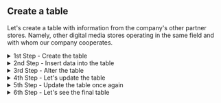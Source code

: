## Create a table

Let's create a table with information from the company's other partner stores. Namely, other digital media stores operating in the same field and with whom our company cooperates.

<details>

  <summary>1st Step - Create the table </summary>
  

```
Let's first create the table and define data types for every column. 
```
Code

```ruby

CREATE TABLE Partners_data ( 

    Partner_ID SERIAL NOT NULL, 
    Name TEXT, 
    State TEXT,
    City TEXT,
    Number_Orders INTEGER,
    Start_Operations DATE, 
    PRIMARY KEY (Partner_ID));

```
</details>

<details>

  <summary>2nd Step - Insert data into the table </summary>
  

```
Let's add rows with information to the already pre-establish columns according to the data type that each can bear. 
```
Code

```ruby

INSERT INTO

 Partners_data (name, State, City, Number_Orders, Start_Operations)

  VALUES 
  ('Records_INC', 'Arizona', 'Yuma', 345, '1998-12-03'),
  ('Best Music', 'Denver', 'Colorado Springs', 567, '2002-02-23'),
  ('Tunes TX', 'Texas', 'Austin', 134, '2021-04-14'),
  ('My Music', 'Columbia', 'Charleston', 789, '1986-01-13'),
  ('Classic Songs', 'Alabama', 'Montgomery', 409, '2007-12-03'),
  ('Best Rap', 'California', 'San Diego', 203, '2022-06-07'),
  ('Rock&Roll Sego', 'Utah', 'Salt Lake City', 789, '2013-03-23');
  ```
</details>


  <details>

  <summary>3rd Step - Alter the table </summary>

```
After sending the first version of the table to the Team, they informed that it had to be changed to reflect some data that was missing. Every partner stored is specialised in a music genre, which has to be reflected in the table. It is mandatory to input this data per each partner.
```
Code

```ruby

ALTER TABLE
  Partners_data
ADD
  Genre TEXT  

```
</details>

  <details>

  <summary>4th Step - Let's update the table </summary>

```
Let's update the table by inserting the missing data for the 'Genre' column
```
Code

```ruby

UPDATE
  Partners_data 
SET
  Genre = 'Pop'
WHERE
  partner_id = 1;

UPDATE
  Partners_data 
SET
  Genre = 'Rap'
WHERE
  partner_id = 2;

UPDATE
  Partners_data 
SET
  Genre = 'Jazz'
WHERE
  partner_id = 3;

UPDATE
  Partners_data 
SET
  Genre = 'Synth-pop'
WHERE
  partner_id = 4;

UPDATE
  Partners_data 
SET
  Genre = 'Classic'
WHERE
  partner_id = 5;

UPDATE
  Partners_data 
SET
  Genre = 'Rap'
WHERE
  partner_id = 6;

UPDATE
  Partners_data 
SET
  Genre = 'Rock&Roll'
WHERE
  partner_id = 7;

```
</details>


  <details>

  <summary>5th Step - Update the table once again </summary>

```
Apparently, there was an accounting error, and the  Number_Orders for Tunes TX is incorrect, and should be 591 instead. Let's update the table
```
Code

```ruby

UPDATE
  Partners_data
SET
  Number_Orders = 591
WHERE
  name = 'Tunes TX'

```
</details>

 <details>

  <summary>6th Step - Let's see the final table </summary>

Code

```ruby

SELECT *
FROM
  partners_data
ORDER BY
  partner_id

```

```



![image](https://github.com/alexalra/SQL-Practice/assets/78654579/53f0716a-d70d-4a71-996d-cae8f030cc13)

```


</details>
